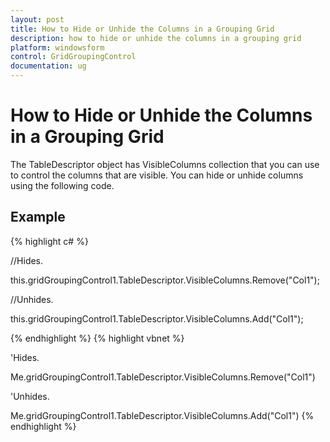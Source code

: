 ```yaml
---
layout: post
title: How to Hide or Unhide the Columns in a Grouping Grid
description: how to hide or unhide the columns in a grouping grid
platform: windowsform
control: GridGroupingControl
documentation: ug
---
```


# How to Hide or Unhide the Columns in a Grouping Grid

The TableDescriptor object has VisibleColumns collection that you can use to control the columns that are visible. You can hide or unhide columns using the following code.

## Example


{% highlight c# %}


//Hides.

this.gridGroupingControl1.TableDescriptor.VisibleColumns.Remove("Col1");



//Unhides.

this.gridGroupingControl1.TableDescriptor.VisibleColumns.Add("Col1");

{% endhighlight  %}
{% highlight vbnet %}




'Hides.

Me.gridGroupingControl1.TableDescriptor.VisibleColumns.Remove("Col1")



'Unhides.

Me.gridGroupingControl1.TableDescriptor.VisibleColumns.Add("Col1")
{% endhighlight  %}